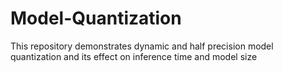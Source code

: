 # Model-Quantization
This repository demonstrates dynamic and half precision model quantization and its effect on inference time and model size
